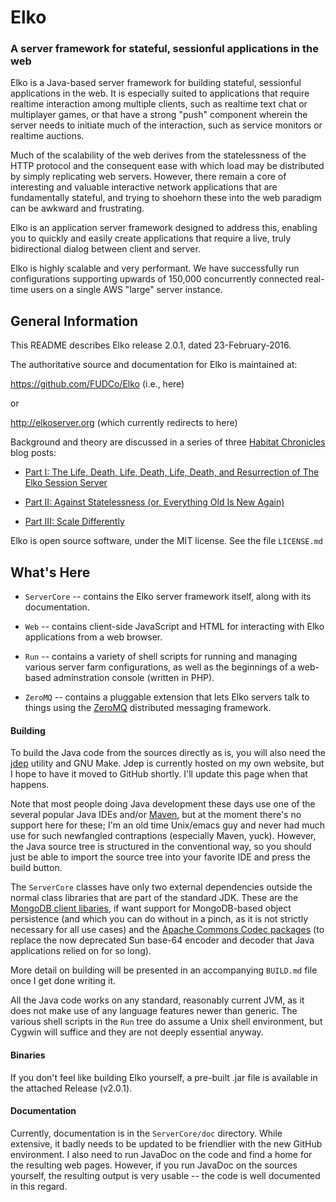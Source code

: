 # Elko

### A server framework for stateful, sessionful applications in the web

Elko is a Java-based server framework for building stateful, sessionful
applications in the web.  It is especially suited to applications that require
realtime interaction among multiple clients, such as realtime text chat or
multiplayer games, or that have a strong "push" component wherein the server
needs to initiate much of the interaction, such as service monitors or realtime
auctions.

Much of the scalability of the web derives from the statelessness of the HTTP
protocol and the consequent ease with which load may be distributed by simply
replicating web servers. However, there remain a core of interesting and
valuable interactive network applications that are fundamentally stateful, and
trying to shoehorn these into the web paradigm can be awkward and frustrating.

Elko is an application server framework designed to address this, enabling you
to quickly and easily create applications that require a live, truly
bidirectional dialog between client and server. 

Elko is highly scalable and very performant.  We have successfully run
configurations supporting upwards of 150,000 concurrently connected real-time
users on a single AWS "large" server instance.

## General Information

This README describes Elko release 2.0.1, dated 23-February-2016.

The authoritative source and documentation for Elko is maintained at:

https://github.com/FUDCo/Elko (i.e., here)

or

http://elkoserver.org (which currently redirects to here)


Background and theory are discussed in a series of three [Habitat
Chronicles](http://habitatchronicles.com/) blog posts:

* [Part I: The Life, Death, Life, Death, Life, Death, and Resurrection of The
Elko Session
Server](http://habitatchronicles.com/2009/09/elko-i-the-life-death-life-death-life-death-and-resurrection-of-the-elko-session-sever/)

* [Part II: Against Statelessness (or, Everything Old Is New
Again)](http://habitatchronicles.com/2009/09/elko-ii-against-statelessness-or-everything-old-is-new-again/)

* [Part III: Scale
Differently](http://habitatchronicles.com/2009/09/elko-iii-scale-differently/)

Elko is open source software, under the MIT license.  See the file `LICENSE.md`

## What's Here

* `ServerCore` -- contains the Elko server framework itself, along with its
  documentation.

* `Web` -- contains client-side JavaScript and HTML for interacting with Elko
  applications from a web browser.

* `Run` -- contains a variety of shell scripts for running and managing various
  server farm configurations, as well as the beginnings of a web-based
  adminstration console (written in PHP).

* `ZeroMQ` -- contains a pluggable extension that lets Elko servers talk to
  things using the [ZeroMQ](http://zeromq.org) distributed messaging framework.

#### Building

To build the Java code from the sources directly as is, you will also need the
[jdep](http://www.fudco.com/software/jdep.html) utility and GNU Make.  Jdep is
currently hosted on my own website, but I hope to have it moved to GitHub
shortly.  I'll update this page when that happens.

Note that most people doing Java development these days use one of the several
popular Java IDEs and/or [Maven](https://maven.apache.org), but at the moment
there's no support here for these; I'm an old time Unix/emacs guy and never had
much use for such newfangled contraptions (especially Maven, yuck). However,
the Java source tree is structured in the conventional way, so you should just
be able to import the source tree into your favorite IDE and press the build
button.

The `ServerCore` classes have only two external dependencies outside the normal
class libraries that are part of the standard JDK. These are the [MongoDB
client libaries](https://docs.mongodb.org/ecosystem/drivers/java/), if want
support for MongoDB-based object persistence (and which you can do without in a
pinch, as it is not strictly necessary for all use cases) and the [Apache
Commons Codec packages](https://commons.apache.org/proper/commons-codec/) (to
replace the now deprecated Sun base-64 encoder and decoder that Java
applications relied on for so long).

More detail on building will be presented in an accompanying `BUILD.md` file
once I get done writing it.

All the Java code works on any standard, reasonably current JVM, as it does not
make use of any language features newer than generic. The various shell scripts
in the `Run` tree do assume a Unix shell environment, but Cygwin will suffice
and they are not deeply essential anyway.

#### Binaries

If you don't feel like building Elko yourself, a pre-built .jar file
is available in the attached Release (v2.0.1).

#### Documentation

Currently, documentation is in the `ServerCore/doc` directory.  While
extensive, it badly needs to be updated to be friendlier with the new GitHub
environment.  I also need to run JavaDoc on the code and find a home for the
resulting web pages.  However, if you run JavaDoc on the sources yourself, the
resulting output is very usable -- the code is well documented in this regard.
